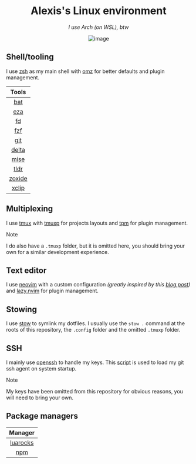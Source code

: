 <h1 align="center">Alexis's Linux environment</h1>

<p align="center"><i>I use Arch (on WSL), btw</i></p>

<div align="center">
  <img alt="image" src="https://github.com/alexissabourin/.dotfiles/assets/155196582/79c74646-d050-418f-92e0-13eb9ad4c248" />
</div>

## Shell/tooling

I use [zsh](https://github.com/zsh-users/zsh) as my main shell with [omz](https://github.com/ohmyzsh/ohmyzsh) for better defaults and plugin management.

|                      Tools                      |
| :---------------------------------------------: |
|      [bat](https://github.com/sharkdp/bat)      |
|   [eza](https://github.com/eza-community/eza)   |
|       [fd](https://github.com/sharkdp/fd)       |
|     [fzf](https://github.com/junegunn/fzf)      |
|        [git](https://github.com/git/git)        |
|  [delta](https://github.com/dandavison/delta)   |
|       [mise](https://github.com/jdx/mise)       |
|   [tldr](https://github.com/tldr-pages/tldr)    |
| [zoxide](https://github.com/ajeetdsouza/zoxide) |
| [xclip](https://github.com/astrand/xclip) |

## Multiplexing

I use [tmux](https://github.com/tmux/tmux) with [tmuxp](https://github.com/tmux-python/tmuxp) for projects layouts and [tpm](https://github.com/tmux-plugins/tpm) for plugin management.

> [!NOTE]
> I do also have a `.tmuxp` folder, but it is omitted here, you should bring your own for a similar development experience.

## Text editor

I use [neovim](https://github.com/neovim/neovim) with a custom configuration _(greatly inspired by this [blog post](https://www.josean.com/posts/how-to-setup-neovim-2024))_ and [lazy.nvim](https://github.com/folke/lazy.nvim) for plugin management.

## Stowing

I use [stow](https://github.com/aspiers/stow) to symlink my dotfiles. I usually use the `stow .` command at the roots of this repository, the `.config` folder and the omitted `.tmuxp` folder.

## SSH

I mainly use [openssh](https://github.com/openssh/openssh-portable) to handle my keys. This [script](/.scripts/load_ssh_agent.sh) is used to load my git ssh agent on system startup.

> [!NOTE]
> My keys have been omitted from this repository for obvious reasons, you will need to bring your own.

## Package managers

|                     Manager                      |
| :----------------------------------------------: |
| [luarocks](https://github.com/luarocks/luarocks) |
|        [npm](https://github.com/npm/cli)         |
